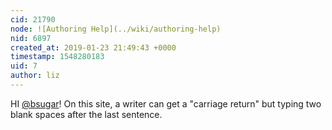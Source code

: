 ```yaml
---
cid: 21790
node: ![Authoring Help](../wiki/authoring-help)
nid: 6897
created_at: 2019-01-23 21:49:43 +0000
timestamp: 1548280183
uid: 7
author: liz
---
```


 HI [@bsugar](/profile/bsugar)! On this site, a writer can get a "carriage return" but typing two blank spaces after the last sentence. 